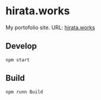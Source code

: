 # hirata.works
My portofolio site. 
URL: [hirata.works](http://hirata.works/)

## Develop
```
npm start
```

## Build
```
npm runn Build
```
